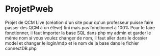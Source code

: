 # ProjetPweb
Projet de QCM Live (création d'un site pour qu'un professeur puisse faire passer des QCM à un élève) fini mais pas fonctionnel à 100%
Pour le faire fonctionner, il faut importer la base SQL dans php my admin et garder le même nom si vous voulez changer de nom, il faut aller dans le dossier model et changer le login/mdp et le nom de la base dans le fichier connectDB.php
